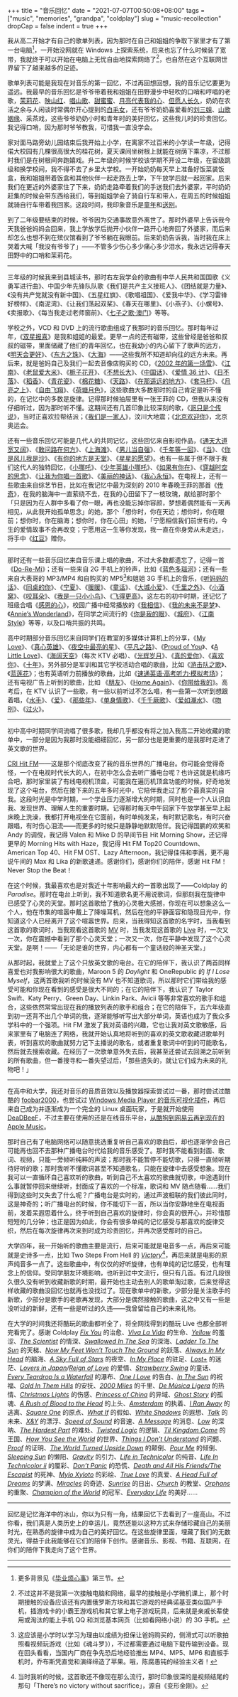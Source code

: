 +++
title = "音乐回忆"
date = "2021-07-07T00:50:08+08:00"
tags = ["music", "memories", "grandpa", "coldplay"]
slug = "music-recollection"
dropCap = false
indent = true
+++

我从高二开始才有自己的歌单列表，因为那时在自己和姐姐的争取下家里才有了第一台电脑[^1]，一开始没网就在 Windows 上探索系统，后来也忘了什么时候装了宽带，我就终于可以开始在电脑上无忧自由地探索网络了[^2]，也自然在这个互联网世界留下了越来越多的足迹。

歌单列表可能是我现在对音乐的第一回忆，不过再回想回想，我的音乐记忆要更为遥远。我最早的音乐回忆是爷爷带着我和姐姐在田野漫步中轻吹的口哨和哼唱的老歌，[茉莉花](https://www.youtube.com/watch?v=z8DKtT-_a7w)、[映山红](https://www.youtube.com/watch?v=fdAR60nz42w)、[唱山歌](https://www.youtube.com/watch?v=dIhwOne6X_8)、[甜蜜蜜](https://www.youtube.com/watch?v=Wa9E39cuOMM)、[月亮代表我的心](https://www.youtube.com/watch?v=IiFm7AWP9n4)、[但愿人长久](https://www.youtube.com/watch?v=tvnj_J_dO9s)，奶奶在农活之余与人闲谈时常偶尔开心提到的[白毛女](https://www.youtube.com/watch?v=iVp1UQ1H-H0)，还有爷爷奶奶喜爱看的[刘三姐](https://www.youtube.com/watch?v=25pL8liA8A0)、[山歌姻缘](https://www.youtube.com/watch?v=H3EdbgQ1ug8)、采茶戏，这些爷爷奶奶小时和青年时的美好回忆，这些我儿时的珍贵回忆。我记得口哨，因为那时爷爷教我，可惜我一直没学会。

家对面马路旁幼儿园结束后我开始上小学，在离家不过百米的小学读一年级，记得偌大校园有几棵很高很大的桂花树，夏天课间坐树根上就能在树荫下乘凉，不过那时我们是在树根间奔跑嬉戏。升二年级的时候学校该学期不开设二年级，在留级跳级和换学校间，我不得不去了乡里大学校。一开始奶奶每天早上准备好饭菜装饭盒，我和姐姐带着饭盒和其他伙伴一起走路去上学，下午放学后就一起回家。后来我们在更近的外婆家住了下来，奶奶走路牵着我们的手送我们去外婆家，平时奶奶赶集的时候会带东西给我们，等到姐姐学会了骑自行车和带人，在周五的时候姐姐就骑自行车带着我回家。这段时间，我印象音乐是[童年](https://www.youtube.com/watch?v=mRKTOZmX2cE)和[送别](https://www.youtube.com/watch?v=zjhmaG523c4)。

到了二年级要结束的时候，爷爷因为交通事故意外离世了。那时外婆早上告诉我今天我爸爸妈妈会回来，我上学放学后抛开小伙伴一路开心地奔回了外婆家，而后来却怎么也想不到在殡仪馆看到了爷爷躺在我眼前。后来奶奶告诉我，当时我在床上哭着大喊「我没有爷爷了」——不管多少伤心多少痛心多少泪水，我永远记得春天田野中的口哨和茉莉花。

---

三年级的时候我来到县城读书，那时右左我学会的歌曲有中华人民共和国国歌《义勇军进行曲》、中国少年先锋队队歌《我们是共产主义接班人》、《团结就是力量》、《没有共产党就没有新中国》、《五星红旗》、《歌唱祖国》、《爱我中华》、《学习雷锋好榜样》、《南泥湾》、《让我们荡起双桨》、《春天在哪里》、《小燕子》、《小螺号》、《卖报歌》、《每当我走过老师窗前》、《[七子之歌·澳门](https://zh.wikipedia.org/wiki/七子之歌)》等等。

学校之外，VCD 和 DVD 上的流行歌曲组成了我那时的音乐回忆。那时每年过年，《[双星报喜](https://www.youtube.com/playlist?list=PL0PNYuN-hK04JZeloAHD5TQC8feePcLg8)》是我和姐姐的最爱。更早一点的还有磁带，这些曾经是爸爸和叔叔的磁带，里面储藏了他们的青年回忆，也在我幼小的内心留下了歌声的远方，《[明天会更好](https://www.youtube.com/watch?v=s6T4DXRKYHM)》、《[东方之珠](https://www.youtube.com/watch?v=E-7-mfMsYwY)》、《[大海](https://www.youtube.com/watch?v=EXaLvBGqQww)》——这些我所不知道却向往的远方未来。再后来，就是爸妈自己及我们一起去音像店购买的 CD，《[2002 年的第一场雪](https://www.youtube.com/watch?v=0K2HvmVBOZ8)》、《[江南](https://www.youtube.com/watch?v=G97_rOdHcnY)》、《[老鼠爱大米](https://www.youtube.com/watch?v=EQJGzcy13ls)》、《[栀子花开](https://www.youtube.com/watch?v=rwEr-tiIS8k)》、《[不想长大](https://www.youtube.com/watch?v=KV17QLB2BJs)》、《[中国话](https://www.youtube.com/watch?v=tCKGoND0pS0)》、《[爱情 36 计](https://www.youtube.com/watch?v=9cEpgttgjx4)》、《[日不落](https://www.youtube.com/watch?v=1GA8z-Wliew)》、《[稻香](https://www.youtube.com/watch?v=sHD_z90ZKV0)》、《[青花瓷](https://www.youtube.com/watch?v=Z8Mqw0b9ADs)》、《[棉花糖](https://www.youtube.com/watch?v=KXXz0oS_jvA)》、《[天路](https://www.youtube.com/watch?v=FclV4YxnMqs)》、《[在那遥远的地方](https://www.youtube.com/watch?v=mv_UNx6RjHw)》、《[套马杆](https://www.youtube.com/watch?v=0yzTACGlrc8)》、《[月亮之上](https://www.youtube.com/watch?v=aoNaU_JX6D8)》、《[自由飞翔](https://www.youtube.com/watch?v=m5SdDAjc-7o)》、《[荷塘月色](https://www.youtube.com/watch?v=TRgum7sGAXw)》，这些歌曲大多数那时的自己肯定是听不懂的，在记忆中的多数是旋律。记得那时候抽屉里有一张王菲的 CD，但我从来没有仔细听过，因为那时听不懂。这期间还有几首印象比较深刻的歌，《[哥只是个传说](https://www.youtube.com/watch?v=tDvw2OBA7SY)》，当时正喜欢拉帮结派；《[我们是一家人](https://www.youtube.com/watch?v=yO0st822EwM)》，汶川大地震；《[北京欢迎你](https://www.youtube.com/watch?v=T6gsbI35SH4)》，北京奥运会。

还有一些音乐回忆可能是几代人的共同记忆，这些回忆来自影视作品，《[通天大道宽又阔](https://www.youtube.com/watch?v=SsqKncqz2tY)》、《[敢问路在何方](https://www.youtube.com/watch?v=usjf4ZT_XeU)》、《[上海滩](https://www.youtube.com/watch?v=4tNg5N6hi1k)》、《[男儿当自强](https://www.youtube.com/watch?v=nDZZri_JFp4)》、《[千年等一回](https://www.youtube.com/watch?v=mPNTfZh9Atc)》、《[当](https://www.youtube.com/watch?v=mWYS8d6OANc)》、《[你是风儿我是沙](https://www.youtube.com/watch?v=_iDQXG3bZqA)》、《[有你的地方是天堂](https://www.youtube.com/watch?v=jXRzmn7qejM)》、《[星星的愿望](https://www.youtube.com/watch?v=EW0KQEaw_ac)》。也有一些属于但不限于我们这代人的独特回忆，《[小哪吒](https://www.youtube.com/watch?v=BG84lnoLv-0)》、《[少年英雄小哪吒](https://www.youtube.com/watch?v=TG_KTrCetcM)》、《[如果有你在](https://www.youtube.com/watch?v=5wB8AS2dlWY)》、《[穿越时空的思念](https://www.youtube.com/watch?v=_SggxSJZvyQ)》、《[让我为你唱一首歌](https://www.youtube.com/watch?v=yE_Z4UTwxdY)》、《[美丽的神话](https://www.youtube.com/watch?v=Do0Y7X9tz_Y)》、《[我心永恒](https://www.youtube.com/watch?v=3gK_2XdjOdY)》。在电视上，还有一些歌曲来自综艺节目，比如在我记忆中最为深刻的 2010 年春晚王菲的那首《[传奇](https://www.youtube.com/watch?v=QcbZ3N180bc)》，在我的脑海中一直萦绕不去，在我的心田留下了一枝玫瑰，献给那时那个「只是因为在人群中多看了你一眼，再也没能忘掉你容颜，梦想着偶然能有一天再相见，从此我开始孤单思念」的她，那个「想你时，你在天边；想你时，你在眼前；想你时，你在脑海；想你时，你在心田」的她，「宁愿相信我们前世有约，今生的爱情故事不会再改变；宁愿用这一生等你发现，我一直在你身旁从未走远」，将手中《[红豆](https://www.youtube.com/watch?v=5wmfXve11rM)》赠你。

---

那时还有一些音乐回忆来自音乐课上唱的歌曲，不过大多数都遗忘了，记得一首《[Do-Re-Mi](https://www.youtube.com/watch?v=drnBMAEA3AM)》；还有一些来自 2G 手机上的铃声，比如《[蓝色多瑙河](https://www.youtube.com/watch?v=DuAWVPt2gnU)》；还有一些来自大表哥的 MP3/MP4 和自购买的 MP5[^3]和姐姐 3G 手机上的音乐，《[听妈妈的话](https://www.youtube.com/watch?v=_B8RaLCNUZw)》、《[同桌的你](https://www.youtube.com/watch?v=FVVqEw5UTUA)》、《[宁夏](https://www.youtube.com/watch?v=MmtVl9CssYE)》、《[暖暖](https://www.youtube.com/watch?v=RsO6zvRiGaI)》、《[童话](https://www.youtube.com/watch?v=bBcp_ljCBGU)》、《[大城小爱](https://www.youtube.com/watch?v=J8mBwCEKRME)》、《[千里之外](https://www.youtube.com/watch?v=ocDo3ySyHSI)》、《[小酒窝](https://www.youtube.com/watch?v=h-woMj_Vt0A)》、《[咬耳朵](https://www.youtube.com/watch?v=_0EqILcVWLY)》、《[我是一只小小鸟](https://www.youtube.com/watch?v=oGV1WHEu9g4)》、《[飞得更高](https://www.youtube.com/watch?v=8rJ5TiwO0xk)》。这左右的初中时期，还记忆了班级合唱《[感恩的心](https://www.youtube.com/watch?v=bwNyUN22rXo)》，校园广播中经常播放的《[我相信](https://www.youtube.com/watch?v=V5b-kzEbwA8)》、《[我的未来不是梦](https://www.youtube.com/watch?v=Oj0n81edrA4)》、《[Annie’s Wonderland](https://www.youtube.com/watch?v=taz3AFYzAmQ)》，在同学之间流行的《[你是我的眼](https://www.youtube.com/watch?v=wY0kppvVXb0)》、《[城府](https://www.youtube.com/watch?v=2iNfKZbXnpA)》、《[江南 Style](https://www.youtube.com/watch?v=9bZkp7q19f0)》等等，以及口哨共振的共鸣。

高中时期部分音乐回忆来自同学们在教室的多媒体计算机上的分享，《[My Love](https://www.youtube.com/watch?v=ulOb9gIGGd0)》、《[真心英雄](https://www.youtube.com/watch?v=Ea9I6SKahnk)》、《[夜空中最亮的星](https://www.youtube.com/watch?v=GPnymcrXgX0)》、《[平凡之路](https://www.youtube.com/watch?v=ecTSlaNM0Z0)》、《[Proud of You](https://www.youtube.com/watch?v=lPWgQBjEmdY)》、《[A Little Love](https://www.youtube.com/watch?v=1w17kpYT1wI)》、《[海阔天空](https://www.youtube.com/watch?v=V4GUy2EHMMs)》（每次 KTV 必唱）、《[光辉岁月](https://www.youtube.com/watch?v=-fc4i-tF_jY)》、《[真的爱你](https://www.youtube.com/watch?v=nBcJlo8QVHc)》、《[喜欢你](https://www.youtube.com/watch?v=U-bvp_hsinw)》、《[十年](https://www.youtube.com/watch?v=JM9rx_hN1Ko)》。另外部分是军训和其它学校活动合唱的歌曲，比如《[游击队之歌](https://www.youtube.com/watch?v=q36r-fdl8BQ)》、《[蓝莲花](https://www.youtube.com/watch?v=yvfLQotTNmY)》；也有英语听力前播放的歌曲，比如《[速通英语·高考听力·模拟考场](https://music.apple.com/us/playlist/速通英语-高考听力-模拟考场/pl.u-Ldbqqj3IxAvrvLB)》；还有电视广告上听到的歌曲，比如 《[朋友](https://www.youtube.com/watch?v=6lbPgfKK7m4)》、《[Home Again](https://www.youtube.com/watch?v=yH6HSobMomM)》、《[你带给我的](https://www.youtube.com/watch?v=I9rcHBVt-V4)》。高考后，在 KTV 认识了一些歌，有一些以前听过不怎么唱，有一些第一次听到想跟着唱，《[水手](https://www.youtube.com/watch?v=P1JUS4emI2s)》、《[爱](https://www.youtube.com/watch?v=WaIgpp1dZv0)》、《[那些年](https://www.youtube.com/watch?v=KqjgLbKZ1h0)》、《[单身情歌](https://www.youtube.com/watch?v=QOPTkoK0MXI)》、《[千千厥歌](https://www.youtube.com/watch?v=_G7Ivbgy1kE)》、《[爱如潮水](https://www.youtube.com/watch?v=LPl420bwG8c)》、《[吻别](https://www.youtube.com/watch?v=mIF-nn_y2_8)》、《[过火](https://www.youtube.com/watch?v=urtJ79AQjqo)》。

---

初中高中时期同学间流唱了很多歌，我却几乎都没有将之加入我高二开始收藏的歌单中，一部分是因为我那时没能细细回忆，另一部分也是更重要的是我那时走进了英文歌的世界。

[CRI Hit FM](https://zh.wikipedia.org/wiki/Hit_FM_(中国国际广播电台))——这是那个彻底改变了我的音乐世界的广播电台。你可能会觉得奇怪，一个在电视时代长大的人，在初中怎么会去听广播电台呢？也许这就是机缘巧合吧，那时家里装了有线电视机顶盒，可能我在遍历机顶盒功能的时候，好奇地发现了这个电台，然后在接下来的五年多时光中，它陪伴我走过了那个最真实的自我。这段时光是中学时期，一个学业压力逐渐增大的时期，同时也是一个人认识自我、发现世界、理解人生的重要时期。记得那时每天中午回家下午放学甚至早上起床晚上洗澡，我都打开电视坐在它面前，有时单纯发呆，有时默记歌名，有时兴奋跟唱，有时伤心泪流——而更多的时候只是静静地默默陪伴。我记得国鹏的欢笑和 Andy 的调傥，我记得 Valen 和 Mike D 的早间节目 Hit Morning Show，还记得更早的 Morning Hits with Haze，我记得 Hit FM Top20 Countdown、American Top 40、Hit FM OST、Lazy Afternoon，我记得佳伟和李茜，更不用说午间的 Max 和 Lika 的新歌速递。感谢你们，感谢你们的陪伴，感谢 Hit FM！Never Stop the Beat！

在这个时候，我最喜欢也是对我近十年影响最大的一首歌出现了——Coldplay 的 _Paradise_。那时在电台上听到，我不知道歌名更不用说歌词，但那刻我在旋律中已感受了心灵的天堂。那时这首歌给了我的心灵极大感撼，你现在可以想象这么一个人，他在市集的喧嚣中戴上了降噪耳机，然后在他的平静面容和隐现目光中，你知道这个人已经离开了这个喧嚣世界。后来，当我得知这首歌的名字时，当我看到这首歌的歌词时，当我观看这首歌的 [MV](https://www.youtube.com/watch?v=1G4isv_Fylg) 时，当我发现这首歌的 [Live](https://www.youtube.com/watch?v=QKcxhQZxvdw) 时，一次又一次，你在震撼中看到了那个心灵天堂；一次又一次，你在平静中发现了这个心灵天堂。是啊！——「无论是谁的世界，内心都有一个童话般的神圣天堂。」

从那时起，我就爱上了这个只放英文歌的电台。在它的陪伴下，我认识了两首同样喜爱也对我影响很大的歌曲，Maroon 5 的 _Daylight_ 和 OneRepublic 的 _If I Lose Myself_，这两首歌我听的时候没有 MV 也不知道歌词，所以那时它们带给我的感受可能和你现在看到的感受是很大不同的；在它的陪伴下，我认识了 Taylor Swift、Katy Perry、Green Day、Linkin Park、Avicii 等等非常喜欢的歌手和组合，这些依然常常出现在我的播放列表的歌手和组合；在它的陪伴下，五六年级直到初一还背不出几个单词的我，逐渐能够听写出大部分单词，英语也成为了我众多学科中的一个强项。Hit FM 激发了我对英语的兴趣，它也让我对英文歌敏感，后来家里有了电脑连了网络，我就开始认真地将听到的喜欢的英文歌收藏进歌单列表，听到喜欢的歌曲就努力记下主播说的歌名，或者重复歌词中听到的可能歌名，然后就去搜索收藏。在经历了一次歌单意外失去后，我甚至还尝试去回溯之前听到的所有歌曲，但一番搜寻和一番失望过后，「那些遗失的，就让它们成为未来的礼物吧！」

---

在高中和大学，我还对音乐的音质音效以及播放器探索尝试过一番，那时尝试过酷酷的 [foobar2000](https://www.foobar2000.org/)，也尝试过 [Windows Media Player 的音乐可视化插件](/tech/music-visualization/)，再后来自己成为并逐渐成为一个完全的 Linux 桌面玩家，于是就开始使用 [DeaDBeeF](https://deadbeef.sourceforge.io/)，不过主要在使用的还是在线音乐平台，[从酷狗到网易云再到现在的 Apple Music](/life/apple-music/)。

那时自己有了电脑网络可以随意挑选重复听自己喜欢的歌曲后，却也逐渐学会自己可能再也回不去那种广播电台时代给我的音乐感受了。那时我不能看到封面、歌词、视频，只能一旁倾听纯粹的声波；那时我不能暂停不能切歌，只得一直倾听期待好听的歌；那时我听不懂歌词甚至不知道歌名，只能在旋律中去感受想象。现在我可以一直循环自己喜欢听的歌曲，听到自己不太喜欢的歌曲就切歌，中途遇到什么事就暂停回来继续听，封面成了喜欢的一个标准，歌词和 MV 随点随看……我们得到这些时又失去了什么呢？广播电台是实时的，通过声波相联的我们彼此同时，这是神奇的；听广播电台的时候，你不能切下一首，所以当你安静地坐在电视面前，发着呆遐思着什么，终于听到自己喜欢的旋律时，你会真的很开心，并珍惜那短短的几分钟；也正是因为如此，你会有很多单纯的记忆感受与那喜欢的旋律交织，然后在每次旋律再次来到时成为珍贵回忆，并再次感受那时的自己。

大学四年，我一开始听的歌曲主要是流行，后来可能就是电音多一点，再后来可能就是史诗多一点，比如 Two Steps From Hell 的 [_Victory_](https://www.youtube.com/watch?v=DgWLDfC4dYM)[^4]，再后来就是电影的原声纯音多一点了。这些歌曲中，有仅仅的好听旋律，也有单纯的记忆感受，也有理念上的信仰。受同学朋友环境影响，也听到过中文流行，但只有几首。有过几段很久很久没有听到收藏新歌的时期，最开始也主动去别人的歌单淘过歌，后来觉得这样收藏的歌曲没回忆也就再也没找过了。现在歌单中的新歌，少部分是关注歌手的新歌，少部分是歌手的老歌再发现，大部分是偶然接触的歌曲，这之中又有一些是没听过的新鲜，还有一些是听过的久违——我曾留给自己的未来礼物。

在大学的时间我还将酷玩的歌曲都听全了，将全网找得到的酷玩 Live 也都全部听完看完了。感谢 Coldplay [_Fix You_](https://www.youtube.com/watch?v=5gvofiXHbUI) 的治愈、[_Viva La Vida_](https://www.youtube.com/watch?v=9ldOuVuas1c) 的生命、[_Yellow_](https://www.youtube.com/watch?v=yKNxeF4KMsY) 的羞涩、[_The Scientist_](https://www.youtube.com/watch?v=RB-RcX5DS5A) 的情深、[_Swallowed In The Sea_](https://www.youtube.com/watch?v=xa8vwQzxqGU) 的深海、[_Ladder To The Sun_](https://www.youtube.com/watch?v=W-19Vgr7o7o) 的天梯、[_Now My Feet Won’t Touch The Ground_](https://www.youtube.com/watch?v=fZIoFXmWbv0) 的跃落、[_Always In My Head_](https://www.youtube.com/watch?v=kWh7Nr9Cxlc) 的脑海、[_A Sky Full of Stars_](https://www.youtube.com/watch?v=zp7NtW_hKJI) 的夜空、[_In My Place_](https://www.youtube.com/watch?v=gnIZ7RMuLpU) 的驻足、[_Lost+_](https://www.youtube.com/watch?v=PkCDRm_YRFg) 的迷茫、[_Lovers in Japan_](https://www.youtube.com/watch?v=LOi9tWJtFJ4)_/_[_Reign of Love_](https://www.youtube.com/watch?v=s_7jJ0sO0Yg&t=226) 的爱情、[_Strawberry Swing_](https://www.youtube.com/watch?v=h3pJZSTQqIg) 的童话、[_Every Teardrop Is a Waterfall_](https://www.youtube.com/watch?v=fyMhvkC3A84) 的瀑布、[_One I Love_](https://www.youtube.com/watch?v=2EOKForyaPI) 的告白、[_In The Sun_](https://www.youtube.com/watch?v=dt4V7yRt4fQ) 的祝福、[_Gold In Them Hills_](https://www.youtube.com/watch?v=85Kf9-hJ3yg) 的安抚、[_2000 Miles_](https://www.youtube.com/watch?v=zDjrzzkLWz4) 的千里、[_De Música Ligera_](https://www.youtube.com/watch?v=xzpQSINtLkw) 的热情、[_Christmas Lights_](https://www.youtube.com/watch?v=z1rYmzQ8C9Q) 的伤感、[_Princess of China_](https://www.youtube.com/watch?v=1Uw6ZkbsAH8) 的异域、[_Ghost Story_](https://www.youtube.com/watch?v=0-XXX3dnlVc) 的孤魂、[_A Rush of Blood to the Head_](https://www.youtube.com/watch?v=fC26XpXjSVw) 的上头、[_Amsterdam_](https://www.youtube.com/watch?v=W7Lmi_uemSc) 的执着、[_I Ran Away_](https://www.youtube.com/watch?v=FSZEA1TVnL8) 的逃离、[_Square One_](https://www.youtube.com/watch?v=jBMulc0LDJg) 的原点、[_What If_](https://www.youtube.com/watch?v=9SBO7LcMHxU) 的假如、[_White Shadows_](https://www.youtube.com/watch?v=EMRl5oQNrDw) 的遐想、[_Talk_](https://www.youtube.com/watch?v=EH9meoWmAOM) 的未来、[_X&Y_](https://www.youtube.com/watch?v=r5ldYvrrdgY) 的漂浮、[_Speed of Sound_](https://www.youtube.com/watch?v=0k_1kvDh2UA) 的音速、[_A Message_](https://www.youtube.com/watch?v=k51MqqCLkXM) 的消息、[_Low_](https://www.youtube.com/watch?v=xT6iCiul3D4) 的深呐、[_The Hardest Part_](https://www.youtube.com/watch?v=SdY4acYa_mg) 的难处、[_Twisted Logic_](https://www.youtube.com/watch?v=wa7kOlRvUPA) 的逻辑、[_Til Kingdom Come_](https://www.youtube.com/watch?v=C0Z-0kn28ss) 的王国、[_How You See the World_](https://www.youtube.com/watch?v=Hag1bfG195M) 的世界、[_Things I Don’t Understand_](https://www.youtube.com/watch?v=G2o5W--LhhA) 的问题、[_Proof_](https://www.youtube.com/watch?v=Rt8uxJrg5Ic) 的证明、[_The World Turned Upside Down_](https://www.youtube.com/watch?v=C_lR5B2cisQ) 的颠倒、[_Pour Me_](https://www.youtube.com/watch?v=NpF9O04YIkM) 的倾倒、[_Sleeping Sun_](https://www.youtube.com/watch?v=qEObcK9qqKQ) 的懒阳、[_Gravity_](https://www.youtube.com/watch?v=ThcCE8BKtpg) 的引力、[_Life in Technicolor_](https://www.youtube.com/watch?v=ND6QXvtteI0) 的纯音、[_Life In Technicolor ii_](https://www.youtube.com/watch?v=fXSovfzyx28) 的厘彩、[_Don’t Panic_](https://www.youtube.com/watch?v=yWeuUwpEQfs) 的恐慌、[_Death and All His Friends/The Escapist_](https://www.youtube.com/watch?v=0_n5LGn1sZ0) 的死神、[_Mylo Xyloto_](https://www.youtube.com/watch?v=1wjfjkJ84f8) 的彩绘、[_True Love_](https://www.youtube.com/watch?v=EMQzgRhald0) 的真爱、[_A Head Full of Dreams_](https://www.youtube.com/watch?v=Lhzu6bQxFo4) 的梦满、[_Miracles_](https://www.youtube.com/watch?v=z9BPMjL44Aw) 的奇迹、[_Sunrise_](https://www.youtube.com/watch?v=Dquz0T5vETw) 的日出、[_Church_](https://www.youtube.com/watch?v=S8diOX21aQU) 的教堂、[_Orphans_](https://www.youtube.com/watch?v=WOTOqYzMVCY) 的重聚、[_Champion of the World_](https://www.youtube.com/watch?v=kayI9QB1-IA) 的冠军、[_Everyday Life_](https://www.youtube.com/watch?v=0qi33gLphV4) 的美好……

---

回忆是记忆海洋中的冰山，你以为只有一角，结果回忆下去看到了一座高山。不过你看，我们真是人类历史上的幸运儿，竟然还能以这种方式来存储珍藏自己的美丽时光，在熟悉的旋律中成为自己的美好回忆。在这些旋律里面，埋藏了我们的无数灵光，得益于此我能够在它们的陪伴下创作。感谢音乐、影视、书籍、互联网，在你们的陪伴下我走向了这个世界。

---

[^1]: 更多背景见《[毕业烦心事](/life/annoying-things-before-college-graduation/)》第三节。
[^2]: 不过这并不是我第一次接触电脑和网络，最早的接触是小学微机课上，那个时期接触的设备应该还有内置俄罗斯方块和其它游戏的经典诺基亚类似国产手机，插游戏卡的小霸王游戏机和其它掌上电子游戏玩具，后来就是亲戚长辈使用或淘汰的能上手机 QQ 和浏览基本网页（比如看网络小说）的 3G 手机。
[^3]: 这应该是小学时以学习为理由以成绩为担保让爸妈购买的，侧滑式可以听歌拍照看视频玩游戏（比如《魂斗罗》），不过都需要通过电脑下载传输到设备。现在回头看看，当国内厂商在争先恐后地经验推出 MP4、MP5、MP6 和直板手机时，乔布斯凭直觉和演绎缔造了苹果。哦，陈腐愚钝的经验主义者！
[^4]: 当时我听的时候，这首歌还不像现在那么流行，那时印象很深的是视频结尾的那句「There’s no victory without sacrifice」，源自《变形金刚》。
